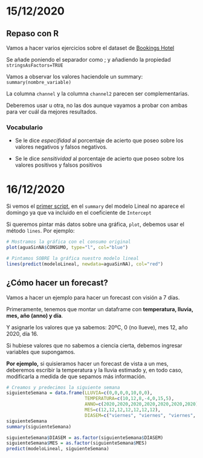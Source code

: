 # 15/12/2020
## Repaso con R

Vamos a hacer varios ejercicios sobre el dataset de [Bookings Hotel](./Bookings_Hotel.csv)

Se añade poniendo el separador como ; y añadiendo la propiedad ```stringsAsFactors=TRUE```

Vamos a observar los valores haciendole un summary: ```summary(nombre_variable)```

La columna ```channel``` y la columna ```channel2``` parecen ser complementarias.

Deberemos usar u otra, no las dos aunque vayamos a probar con ambas para ver cuál da mejores resultados.

### Vocabulario

- Se le dice *especifidad* al porcentaje de acierto que poseo sobre los valores negativos y falsos negativos.

- Se le dice *sensitividad* al porcentaje de acierto que poseo sobre los valores positivos y falsos positivos

# 16/12/2020
Si vemos el [primer script](./primerscript.R), en el `summary` del modelo Lineal no aparece el domingo ya que va incluido en el coeficiente de `Intercept`

Si queremos pintar más datos sobre una gráfica, `plot`, debemos usar el método `lines`. Por ejemplo:

```R
# Mostramos la gráfica con el consumo original
plot(aguaSinNA$CONSUMO, type="l", col="blue")

# Pintamos SOBRE la gráfica nuestro modelo lineal
lines(predict(modeloLineal, newdata=aguaSinNA), col="red")
```

## ¿Cómo hacer un forecast?
Vamos a hacer un ejemplo para hacer un forecast con visión a 7 días.

Primeramente, tenemos que montar un dataframe con **temperatura, lluvia, mes, año (anno) y día**.

Y asignarle los valores que ya sabemos: 20ºC, 0 (no llueve), mes 12, año 2020, día 16.

Si hubiese valores que no sabemos a ciencia cierta, debemos ingresar variables que supongamos.

**Por ejemplo,** si quisieramos hacer un forecast de vista a un mes, deberemos escribir la temperatura y la lluvia estimado y, en todo caso, modificarla a medida de que sepamos más información.

```R
# Creamos y predecimos la siguiente semana
siguienteSemana = data.frame(LLUVIA=c(0,0,0,0,10,0,0),
                             TEMPERATURA=c(10,12,8,-4,0,15,5),
                             ANNO=c(2020,2020,2020,2020,2020,2020,2020),
                             MES=c(12,12,12,12,12,12,12),
                             DIASEM=c("viernes", "viernes", "viernes", "viernes", "viernes", "viernes", "viernes"))
siguienteSemana
summary(siguienteSemana)

siguienteSemana$DIASEM = as.factor(siguienteSemana$DIASEM)
siguienteSemana$MES = as.factor(siguienteSemana$MES)
predict(modeloLineal, siguienteSemana)
```
